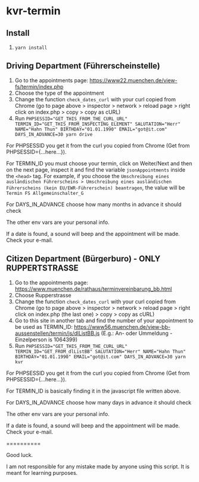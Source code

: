 # kvr-termin

## Install

1. `yarn install`

## Driving Department (Führerscheinstelle)

1. Go to the appointments page: https://www22.muenchen.de/view-fs/termin/index.php
2. Choose the type of the appointment
3. Change the function `check_dates_curl` with your curl copied from Chrome (go to page above > inspector > network > reload page > right click on index.php > copy > copy as cURL)
4. Run `PHPSESSID="GET_THIS_FROM_THE_CURL_URL" TERMIN_ID="GET_THIS_FROM_INSPECTING_ELEMENT" SALUTATION="Herr" NAME="Hahn Thun" BIRTHDAY="01.01.1990" EMAIL="got@it.com" DAYS_IN_ADVANCE=30 yarn drive`

For PHPSESSID you get it from the curl you copied from Chrome (Get from PHPSESSID={...here...}).

For TERMIN_ID you must choose your termin, click on Weiter/Next and then on the next page, inspect it and find the variable `jsonAppointments` inside the `<head>` tag. For example, if you choose the `Umschreibung eines ausländischen Führerscheins > Umschreibung eines ausländischen Führerscheins (kein EU/EWR-Führerschein) beantragen`, the value will be `Termin FS Allgemeinschalter_G`

For DAYS_IN_ADVANCE choose how many months in advance it should check

The other env vars are your personal info.

If a date is found, a sound will beep and the appointment will be made. Check your e-mail.

## Citizen Department (Bürgerburo) - ONLY RUPPERTSTRASSE

1. Go to the appointments page: https://www.muenchen.de/rathaus/terminvereinbarung_bb.html
2. Choose Rupperstrasse
3. Change the function `check_dates_curl` with your curl copied from Chrome (go to page above > inspector > network > reload page > right click on index.php (the last one) > copy > copy as cURL)
4. Go to this site in another tab and find the number of your appointment to be used as TERMIN_ID: https://www56.muenchen.de/view-bb-aussenstellen/termin/js/dlListBB.js (E.g.: An- oder Ummeldung - Einzelperson is 1064399)
5. Run `PHPSESSID="GET_THIS_FROM_THE_CURL_URL" TERMIN_ID="GET_FROM_dlListBB" SALUTATION="Herr" NAME="Hahn Thun" BIRTHDAY="01.01.1990" EMAIL="got@it.com" DAYS_IN_ADVANCE=30 yarn kvr`

For PHPSESSID you get it from the curl you copied from Chrome (Get from PHPSESSID={...here...}).

For TERMIN_ID is basically finding it in the javascript file written above.

For DAYS_IN_ADVANCE choose how many days in advance it should check

The other env vars are your personal info.

If a date is found, a sound will beep and the appointment will be made. Check your e-mail.

==========

Good luck.

I am not responsible for any mistake made by anyone using this script. It is meant for learning purposes.
